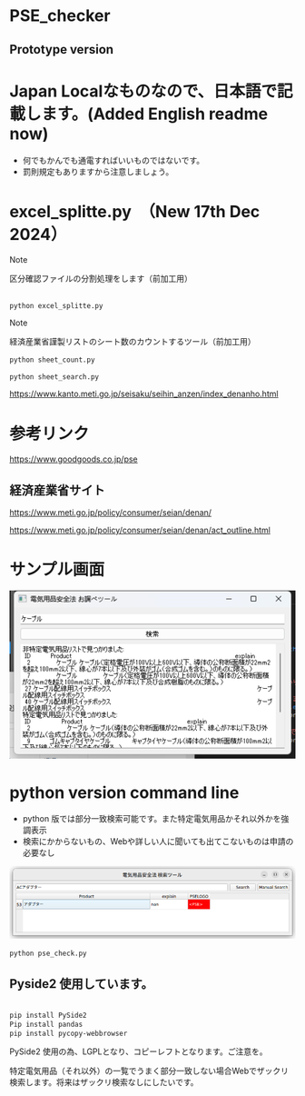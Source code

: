 # PSE_checker
## Prototype version

# Japan Localなものなので、日本語で記載します。(Added English readme now)
- 何でもかんでも通電すればいいものではないです。
- 罰則規定もありますから注意しましょう。

# excel_splitte.py　（New 17th Dec 2024）
> [!NOTE]
>  区分確認ファイルの分割処理をします（前加工用）

```

python excel_splitte.py

```
> [!NOTE]
>  経済産業省謹製リストのシート数のカウントするツール（前加工用）

```
python sheet_count.py

```

```
python sheet_search.py

```

https://www.kanto.meti.go.jp/seisaku/seihin_anzen/index_denanho.html





# 参考リンク

https://www.goodgoods.co.jp/pse

## 経済産業省サイト
https://www.meti.go.jp/policy/consumer/seian/denan/

https://www.meti.go.jp/policy/consumer/seian/denan/act_outline.html


# サンプル画面

![Test Image 1](result.png)


# python version command line
- python 版では部分一致検索可能です。また特定電気用品かそれ以外かを強調表示
- 検索にかからないもの、Webや詳しい人に聞いても出てこないものは申請の必要なし

![Test Image 2](search_window.png)

```
python pse_check.py

```

## Pyside2 使用しています。

```

pip install PySide2
Pip install pandas
pip install pycopy-webbrowser

```
PySide2 使用の為、LGPLとなり、コピーレフトとなります。ご注意を。

特定電気用品（それ以外）の一覧でうまく部分一致しない場合Webでザックリ検索します。将来はザックリ検索なしにしたいです。


